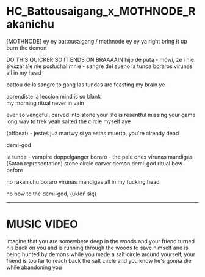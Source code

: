 # HC_Battousaigang_x_MOTHNODE_Rakanichu

[MOTHNODE]
ey ey
battousaigang / mothnode
ey ey 
ya
right
bring it up
burn the demon

DO THIS QUICKER SO IT ENDS ON BRAAAAIN
hijo de puta - mówi, że i nie słyszał
ale nie posłuchał mnie - 
sangre del sueno 
la tunda boraros virunas 
all in my head

battou de la sangre to gang 
las tundas are feasting my brain ye 

aprendiste la lección mind is so blank  
my morning ritual never in vain

ever so vengeful, carved into stone
your life is resentful
missing your game 
long way to trek yeah
salted the circle myself aye 

(offbeat) - jesteś już martwy
si ya estas muerto, you're already dead







demi-god


la tunda - vampire doppelganger
boraro - the pale ones
virunas mandigas (Satan representation)
stone circle
carver
demon
demi-god
ritual
bow before


no rakanichu
boraro
virunas mandigas
all in my fucking head

no bow to the demi-god, (ukłoń się)

----

# MUSIC VIDEO

imagine that you are somewhere deep in the woods and your friend turned his back on you and is running through the woods to save himself and is being hunted by demons while you made a salt circle around yourself, your friend is too far to reach back the salt circle and you know he's gonna die while abandoning you


  
